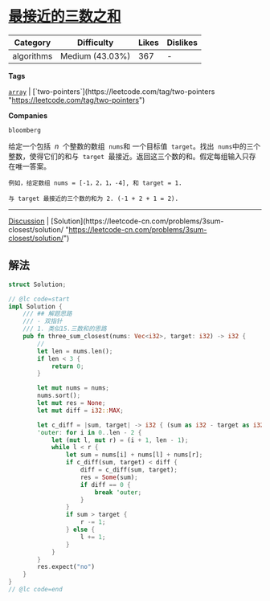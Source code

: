 # [最接近的三数之和](https://leetcode-cn.com/problems/3sum-closest/description/ "https://leetcode-cn.com/problems/3sum-closest/description/")

| Category   | Difficulty      | Likes | Dislikes |
| ---------- | --------------- | ----- | -------- |
| algorithms | Medium (43.03%) | 367   | -        |

**Tags**

[`array`](https://leetcode.com/tag/array "https://leetcode.com/tag/array") | [`two-pointers`](https://leetcode.com/tag/two-pointers "https://leetcode.com/tag/two-pointers")

**Companies**

`bloomberg`

给定一个包括  *n*  个整数的数组  `nums`和 一个目标值  `target`。找出  `nums`中的三个整数，使得它们的和与  `target`  最接近。返回这三个数的和。假定每组输入只存在唯一答案。

```
例如，给定数组 nums = [-1，2，1，-4], 和 target = 1.

与 target 最接近的三个数的和为 2. (-1 + 2 + 1 = 2).
```

---

[Discussion](https://leetcode-cn.com/problems/3sum-closest/comments/ "https://leetcode-cn.com/problems/3sum-closest/comments/") | [Solution](https://leetcode-cn.com/problems/3sum-closest/solution/ "https://leetcode-cn.com/problems/3sum-closest/solution/")

## 解法

```rust
struct Solution;

// @lc code=start
impl Solution {
    /// ## 解题思路
    /// - 双指针
    /// 1. 类似15.三数和的思路
    pub fn three_sum_closest(nums: Vec<i32>, target: i32) -> i32 {
        //
        let len = nums.len();
        if len < 3 {
            return 0;
        }

        let mut nums = nums;
        nums.sort();
        let mut res = None;
        let mut diff = i32::MAX;

        let c_diff = |sum, target| -> i32 { (sum as i32 - target as i32).abs() };
        'outer: for i in 0..len - 2 {
            let (mut l, mut r) = (i + 1, len - 1);
            while l < r {
                let sum = nums[i] + nums[l] + nums[r];
                if c_diff(sum, target) < diff {
                    diff = c_diff(sum, target);
                    res = Some(sum);
                    if diff == 0 {
                        break 'outer;
                    }
                }
                if sum > target {
                    r -= 1;
                } else {
                    l += 1;
                }
            }
        }
        res.expect("no")
    }
}
// @lc code=end

```
